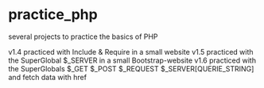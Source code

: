 # practice_php
several projects to practice the basics of PHP

v1.4 practiced with Include & Require in a small website
v1.5 practiced with the SuperGlobal $_SERVER in a small Bootstrap-website
v1.6 practiced with the SuperGlobals $_GET $_POST $_REQUEST $_SERVER[QUERIE_STRING] and fetch data with href 